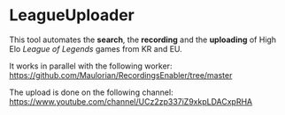 # LeagueUploader
This tool automates the **search**, the **recording** and the **uploading** of High Elo *League of Legends* games from KR and EU.

It works in parallel with the following worker: https://github.com/Maulorian/RecordingsEnabler/tree/master

The upload is done on the following channel: https://www.youtube.com/channel/UCz2zp337iZ9xkpLDACxpRHA
